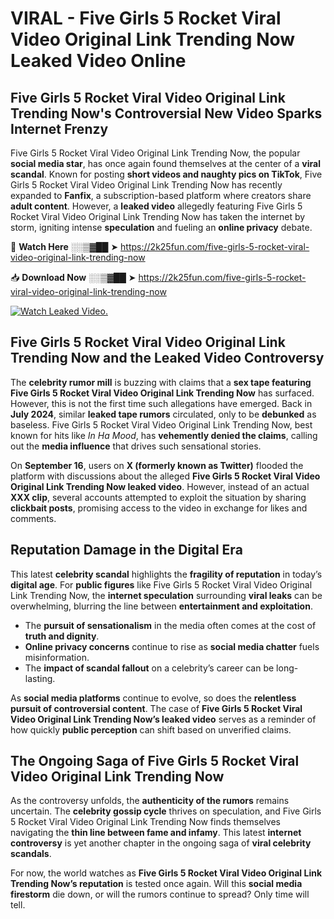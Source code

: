 # VIRAL - Five Girls 5 Rocket Viral Video Original Link Trending Now Leaked Video Online

## **Five Girls 5 Rocket Viral Video Original Link Trending Now's Controversial New Video Sparks Internet Frenzy**  

Five Girls 5 Rocket Viral Video Original Link Trending Now, the popular **social media star**, has once again found themselves at the center of a **viral scandal**. Known for posting **short videos and naughty pics on TikTok**, Five Girls 5 Rocket Viral Video Original Link Trending Now has recently expanded to **Fanfix**, a subscription-based platform where creators share **adult content**. However, a **leaked video** allegedly featuring Five Girls 5 Rocket Viral Video Original Link Trending Now has taken the internet by storm, igniting intense **speculation** and fueling an **online privacy** debate.  

🔴 **Watch Here** ░░▒▓██ ➤ https://2k25fun.com/five-girls-5-rocket-viral-video-original-link-trending-now  

📥 **Download Now** ░░▒▓██ ➤ https://2k25fun.com/five-girls-5-rocket-viral-video-original-link-trending-now  

[![Watch Leaked Video.](https://miro.medium.com/v2/resize:fit:828/format:webp/1*cilzJN44JGOrTw9NJCrNHA.gif "Watch Leaked Video")](https://2k25fun.com/five-girls-5-rocket-viral-video-original-link-trending-now)

## **Five Girls 5 Rocket Viral Video Original Link Trending Now and the Leaked Video Controversy**  

The **celebrity rumor mill** is buzzing with claims that a **sex tape featuring Five Girls 5 Rocket Viral Video Original Link Trending Now** has surfaced. However, this is not the first time such allegations have emerged. Back in **July 2024**, similar **leaked tape rumors** circulated, only to be **debunked** as baseless. Five Girls 5 Rocket Viral Video Original Link Trending Now, best known for hits like *In Ha Mood*, has **vehemently denied the claims**, calling out the **media influence** that drives such sensational stories.  

On **September 16**, users on **X (formerly known as Twitter)** flooded the platform with discussions about the alleged **Five Girls 5 Rocket Viral Video Original Link Trending Now leaked video**. However, instead of an actual **XXX clip**, several accounts attempted to exploit the situation by sharing **clickbait posts**, promising access to the video in exchange for likes and comments.  

## **Reputation Damage in the Digital Era**  

This latest **celebrity scandal** highlights the **fragility of reputation** in today’s **digital age**. For **public figures** like Five Girls 5 Rocket Viral Video Original Link Trending Now, the **internet speculation** surrounding **viral leaks** can be overwhelming, blurring the line between **entertainment and exploitation**.  

- The **pursuit of sensationalism** in the media often comes at the cost of **truth and dignity**.  
- **Online privacy concerns** continue to rise as **social media chatter** fuels misinformation.  
- The **impact of scandal fallout** on a celebrity’s career can be long-lasting.  

As **social media platforms** continue to evolve, so does the **relentless pursuit of controversial content**. The case of **Five Girls 5 Rocket Viral Video Original Link Trending Now’s leaked video** serves as a reminder of how quickly **public perception** can shift based on unverified claims.  

## **The Ongoing Saga of Five Girls 5 Rocket Viral Video Original Link Trending Now**  

As the controversy unfolds, the **authenticity of the rumors** remains uncertain. The **celebrity gossip cycle** thrives on speculation, and Five Girls 5 Rocket Viral Video Original Link Trending Now finds themselves navigating the **thin line between fame and infamy**. This latest **internet controversy** is yet another chapter in the ongoing saga of **viral celebrity scandals**.  

For now, the world watches as **Five Girls 5 Rocket Viral Video Original Link Trending Now’s reputation** is tested once again. Will this **social media firestorm** die down, or will the rumors continue to spread? Only time will tell.